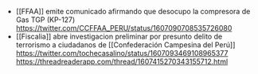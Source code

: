 - [[FFAA]] emite comunicado afirmando que desocupo la compresora de Gas TGP (KP-127) https://twitter.com/CCFFAA_PERU/status/1607090708535726080
- [[Fiscalia]] abre investigacion preliminar por presunto delito de terrorismo a ciudadanos de [[Confederación Campesina del Perú]] https://twitter.com/tochecasalino/status/1607093469108965377 https://threadreaderapp.com/thread/1607415270343155712.html
